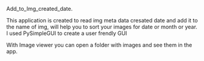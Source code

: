 Add_to_Img_created_date.

This application is created to read img meta data cresated date and add it to the name of img, will help you to sort your images for date or month or year.
I used PySimpleGUI to create a user frendly GUI

With Image viewer you can open a folder with images and see them in the app.

